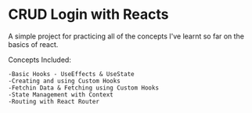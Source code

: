 # CRUD Login with Reacts
A simple project for practicing all of the concepts I've learnt so far on the basics of react.

Concepts Included:

```
-Basic Hooks - UseEffects & UseState
-Creating and using Custom Hooks
-Fetchin Data & Fetching using Custom Hooks
-State Management with Context
-Routing with React Router
```
